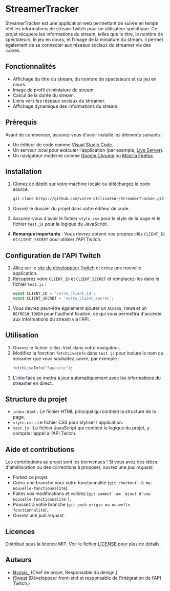 
# StreamerTracker

StreamerTracker est une application web permettant de suivre en temps réel les informations de stream Twitch pour un utilisateur spécifique. Ce projet récupère les informations du stream, telles que le titre, le nombre de spectateurs, le jeu en cours, et l'image de la miniature du stream. Il permet également de se connecter aux réseaux sociaux du streamer via des icônes.

## Fonctionnalités

- Affichage du titre du stream, du nombre de spectateurs et du jeu en cours.
- Image de profil et miniature du stream.
- Calcul de la durée du stream.
- Liens vers les réseaux sociaux du streamer.
- Affichage dynamique des informations du stream.

## Prérequis

Avant de commencer, assurez-vous d'avoir installé les éléments suivants :

- Un éditeur de code comme [Visual Studio Code](https://code.visualstudio.com/).
- Un serveur local pour exécuter l'application (par exemple, [Live Server](https://marketplace.visualstudio.com/items?itemName=ritwickdey.LiveServer)).
- Un navigateur moderne comme [Google Chrome](https://www.google.com/chrome/) ou [Mozilla Firefox](https://www.mozilla.org/fr/firefox/new/).

## Installation

1. Clonez ce dépôt sur votre machine locale ou téléchargez le code source.
   ```bash
   git clone https://github.com/votre-utilisateur/StreamerTracker.git
   ```

2. Ouvrez le dossier du projet dans votre éditeur de code.

3. Assurez-vous d'avoir le fichier `style.css` pour le style de la page et le fichier `test.js` pour la logique du JavaScript.

4. **Remarque importante** : Vous devrez obtenir vos propres clés `CLIENT_ID` et `CLIENT_SECRET` pour utiliser l'API Twitch.

## Configuration de l'API Twitch

1. Allez sur le [site de développeur Twitch](https://dev.twitch.tv/console/apps) et créez une nouvelle application.
2. Récupérez votre `CLIENT_ID` et `CLIENT_SECRET` et remplacez-les dans le fichier `test.js` :
   ```javascript
   const CLIENT_ID = 'votre_client_id';
   const CLIENT_SECRET = 'votre_client_secret';
   ```
3. Vous devrez peut-être également ajouter un `ACCESS_TOKEN` et un `REFRESH_TOKEN` pour l'authentification, ce qui vous permettra d'accéder aux informations du stream via l'API.

## Utilisation

1. Ouvrez le fichier `index.html` dans votre navigateur.
2. Modifiez la fonction `fetchLiveInfo` dans `test.js` pour inclure le nom du streamer que vous souhaitez suivre, par exemple :
   ```javascript
   fetchLiveInfo("Squeezie");
   ```
3. L'interface se mettra à jour automatiquement avec les informations du streamer en direct.

## Structure du projet

- `index.html` : Le fichier HTML principal qui contient la structure de la page.
- `style.css` : Le fichier CSS pour styliser l'application.
- `test.js` : Le fichier JavaScript qui contient la logique du projet, y compris l'appel à l'API Twitch.

## Aide et contributions

Les contributions au projet sont les bienvenues ! Si vous avez des idées d'amélioration ou des corrections à proposer, ouvrez une _pull request_.

- Forkez ce projet.
- Créez une branche pour votre fonctionnalité (`git checkout -b ma-nouvelle-fonctionnalite`).
- Faites vos modifications et validez (`git commit -am 'Ajout d'une nouvelle fonctionnalité'`).
- Poussez à votre branche (`git push origin ma-nouvelle-fonctionnalite`).
- Ouvrez une _pull request_.

## Licences

Distribué sous la licence MIT. Voir le fichier [LICENSE](LICENSE) pour plus de détails.

## Auteurs

- [Nyosix_](https://github.com/HSKNinja) (Chef de projet, Responsable du design.)
- [iSweat](https://github.com/iSweat-exe) (Développeur front-end et responsable de l'intégration de l'API Twitch.)